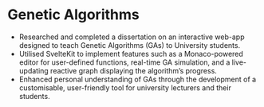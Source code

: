 # Genetic Algorithms
- Researched and completed a dissertation on an interactive web-app designed to teach Genetic Algorithms (GAs) to University students.
- Utilised SvelteKit to implement features such as a Monaco-powered editor for user-defined functions, real-time GA simulation, and a live-updating reactive graph displaying the algorithm’s progress.
- Enhanced personal understanding of GAs through the development of a customisable, user-friendly tool for university lecturers and their students.
